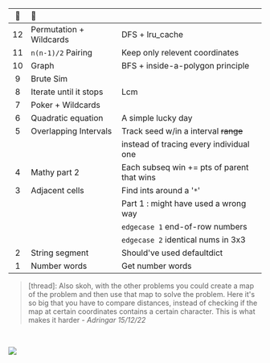 :christmas_tree:|:santa:|<img src='https://deno.com/images/artwork/HypnoDeno.gif?__frsh_c=dad2' width='15px' /> 
:-: | :- | :-
12  | Permutation + Wildcards | DFS + lru_cache
11  | `n(n-1)/2` Pairing | Keep only relevent coordinates 
10  | Graph             | BFS + inside-a-polygon principle 
9   | Brute Sim
8   | Iterate until it stops | Lcm 
7   | Poker + Wildcards 
6   | Quadratic equation| A simple lucky day
5   | Overlapping Intervals | Track seed w/in a interval ~~range~~
||| instead of tracing every individual one
4   | Mathy part 2      | Each subseq win += pts of parent that wins
3   | Adjacent cells    | Find ints around a '`*`'
||| Part 1 : might have used a wrong way 
|||`edgecase 1` end-of-row numbers
|||`edgecase 2` identical nums in 3x3
2   | String segment    | Should've used defaultdict
1   | Number words      | Get number words

>  [thread]: Also skoh, with the other problems you could create a map of the problem and then use that map to solve the problem. Here it's so big that you have to compare distances, instead of checking if the map at certain coordinates contains a certain character. This is what makes it harder - _Adringar 15/12/22_

&#8203;

![](https://i.imgur.com/xbrhMMC.png)

<!------------ FOOTNOTE ------------>

<!--

# &#8203;

Export session
```j
$ export AOC_SESSION=...
```

Python
- fetching: using `os.getenv` 

 Typescript
- HMR using Denon: run `denon start Filename.ts`
- non-watch mode: run `sh Deno.sh {1|2|...}`



Install Deno
```
✗ curl -fsSL https://deno.land/x/install/install.sh | sh
✗ which deno
✗ export AOC_SESSION=abc123
✗ printenv
✗ deno run --allow-read --allow-env --allow-net File.ts
```
Install Denon
```
✗ deno install --allow-read --allow-run -f https://deno.land/x/denon/denon.ts
✗ denon start File.ts
```
Write a denon.json
```
{
  "scripts": {
    "start": {
      "cmd": "deno run",
      "watch": true,
      "allow": ["read", "net", "env"],
      "ext": "ts",
      "unstable": true
    }
  }
}
```

-->
